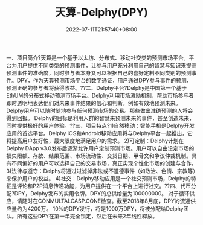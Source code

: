 ﻿---
weight: 
title: "天算-Delphy(DPY)"
description: "天算是一个基于以太坊、分布式、移动社交类的预测市场平台"
date: 2022-07-11T21:57:40+08:00
lastmod: 2022-07-11T16:45:40+08:00
draft: false
authors: ["浮尘"]
featuredImage: "tiansuan-delphydpy.webp"
link: "https://delphy.org/"
tags: ["数字代币","天算-Delphy(DPY)"]
categories: ["navigation"]
navigation: ["数字代币"]
lightgallery: true
toc: true
pinned: false
recommend: false
recommend1: false
---
一、项目简介?天算是一个基于以太坊、分布式、移动社交类的预测市场平台。平台为用户提供不同类型的预测事件，让参与用户充分利用自己的智慧与知识来提高预测事件的准确度，同时参与者本身又可以根据自己的喜好定制不同类别的预测事件。DPY，作为天算预测市场平台的数字通证，用户通过DPY参与事件的预测，预测正确的参与者将获得收益。??二、Delphy平台?Delphy是中国第一个基于EthUM的分布式移动预测市场平台。Delphy利用市场激励机制，帮助市场参与者即时透明地表达他们对未来事件结果的信心和判断，例如有效地预测未来。Delphy用户可以随时随地参与任何预测市场的交易。那些做出准确预测的人将会得到回报。
Delphy的目标是利用人群的智慧来预测未来的事件，甚至创造未来，同时提供极好的用户体验。??三、项目特点?1)自然移动：智能手机是Delphy开发应用的首选平台。Delphy iOS和Android移动应用将与Delphy平台一起推出，它将提高用户友好性，最大限度地满足用户的需求。
2)可定制：Delphy计划在Delphy DApp v3.0发布后逐渐允许用户定制预测市场。用户可以自由设定市场的损失限额、存款、结果范围、市场流动性、交货日期、甲骨文和争议仲裁机制。具有不同偏好的用户可以选择自己的交易市场，真正实现个性化市场的创建与合作。
3)法律与遵守：Delphy将通过过滤掉非法或不道德事件（如政治、色情、宗教等）来保护用户的权益。
4)社交：Delphy移动应用是一个社交预测市场，Delphy的特征是评论和P2P消息传递功能，为用户提供在一个平台上进行社交。??四、代币分配?DPY，Delphy发布的实用令牌。DPY的总供给量为100000000。
对于循环供应，请随时在CONMULTALCASP.CONE检查。截至2018年8月底，DPY的流通供应量约为4200万。
10%的DPY发行，将是1000万DPY，将被分配给Delphy团队。所有这些DPY在第一年完全锁定，然后在未来2年线性释放。
